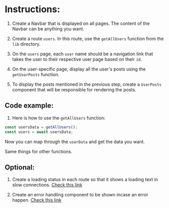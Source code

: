 # Instructions:

1. Create a Navbar that is displayed on all pages. The content of the Navbar can be anything you want.

2. Create a route `users`. In this route, use the `getAllUsers` function from the `lib` directory.

3. On the `users` page, each `user` name should be a navigation link that takes the user to their respective user page based on their `id`.

4. On the user-specific page, display all the user's posts using the `getUserPosts` function.

5. To display the posts mentioned in the previous step, create a `UserPosts` component that will be responsible for rendering the posts.

## Code example:

1. Here is how to use the `getAllUsers` function:

```jsx
const usersData = getAllUsers();
const users = await usersData;
```

Now you can map through the `userData` and get the data you want.

Same things for other functions.

## Optional:

1. Create a loading status in each route so that it shows a loading text in slow connections. [Check this link](https://nextjs.org/docs/app/building-your-application/routing/loading-ui-and-streaming)

2. Create an error handling component to be shown incase an error happen. [Check this link](https://nextjs.org/docs/app/building-your-application/routing/error-handling)
